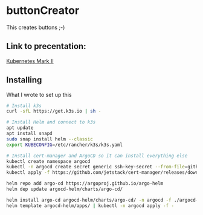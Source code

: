# buttonCreator
This creates buttons ;-)

## Link to precentation:
[Kubernetes Mark II](https://docs.google.com/presentation/d/1phA2GSS3Kg7KohFzkWGx83hhvtwQJIlLqdLrFqsgv-I/edit?usp=sharing)

## Installing

What I wrote to set up this

```bash
# Install k3s
curl -sfL https://get.k3s.io | sh -

# Install Helm and connect to k3s
apt update
apt install snapd
sudo snap install helm --classic
export KUBECONFIG=/etc/rancher/k3s/k3s.yaml

# Install cert-manager and ArgoCD so it can install everything else
kubectl create namespace argocd
kubectl -n argocd create secret generic ssh-key-secret --from-file=github-privatekey=/path/to/secret/argocd_id_rsa
kubectl apply -f https://github.com/jetstack/cert-manager/releases/download/v1.8.2/cert-manager.crds.yaml

helm repo add argo-cd https://argoproj.github.io/argo-helm
helm dep update argocd-helm/charts/argo-cd/

helm install argo-cd argocd-helm/charts/argo-cd/ -n argocd -f ./argocd-helm/charts/argo-cd/values.yaml
helm template argocd-helm/apps/ | kubectl -n argocd apply -f -



